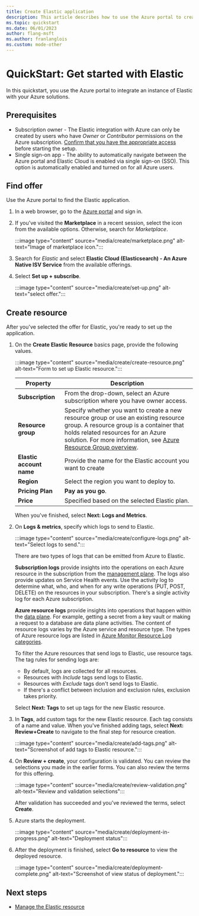 ```yaml
---
title: Create Elastic application
description: This article describes how to use the Azure portal to create an instance of Elastic.
ms.topic: quickstart
ms.date: 06/01/2023
author: flang-msft
ms.author: franlanglois
ms.custom: mode-other
---
```


# QuickStart: Get started with Elastic

In this quickstart, you use the Azure portal to integrate an instance of Elastic with your Azure solutions.

## Prerequisites

- Subscription owner - The Elastic integration with Azure can only be created by users who have _Owner_ or _Contributor_ permissions on the Azure subscription. [Confirm that you have the appropriate access](../../role-based-access-control/check-access.md) before starting the setup.
- Single sign-on app - The ability to automatically navigate between the Azure portal and Elastic Cloud is enabled via single sign-on (SSO). This option is automatically enabled and turned on for all Azure users.

## Find offer

Use the Azure portal to find the Elastic application.

1. In a web browser, go to the [Azure portal](https://portal.azure.com/) and sign in.

1. If you've visited the **Marketplace** in a recent session, select the icon from the available options. Otherwise, search for _Marketplace_.

    :::image type="content" source="media/create/marketplace.png" alt-text="Image of marketplace icon.":::

1. Search for _Elastic_ and select **Elastic Cloud (Elasticsearch) - An Azure Native ISV Service** from the available offerings.

1. Select **Set up + subscribe**.

   :::image type="content" source="media/create/set-up.png" alt-text="select offer.":::

## Create resource

After you've selected the offer for Elastic, you're ready to set up the application.

1. On the **Create Elastic Resource** basics page, provide the following values.

    :::image type="content" source="media/create/create-resource.png" alt-text="Form to set up Elastic resource.":::

    | Property | Description |
    | ---- | ---- |
    | **Subscription** | From the drop-down, select an Azure subscription where you have owner access. |
    | **Resource group** | Specify whether you want to create a new resource group or use an existing resource group. A resource group is a container that holds related resources for an Azure solution. For more information, see [Azure Resource Group overview](../../azure-resource-manager/management/overview.md). |
    | **Elastic account name** | Provide the name for the Elastic account you want to create |
    | **Region** | Select the region you want to deploy to. |
    | **Pricing Plan** | **Pay as you go**. |
    | **Price** | Specified based on the selected Elastic plan. |

   When you've finished, select **Next: Logs and Metrics**.

1. On **Logs & metrics**, specify which logs to send to Elastic.

    :::image type="content" source="media/create/configure-logs.png" alt-text="Select logs to send.":::

   There are two types of logs that can be emitted from Azure to Elastic.

   **Subscription logs** provide insights into the operations on each Azure resource in the subscription from the [management plane](../../azure-resource-manager/management/control-plane-and-data-plane.md). The logs also provide updates on Service Health events. Use the activity log to determine what, who, and when for any write operations (PUT, POST, DELETE) on the resources in your subscription. There's a single activity log for each Azure subscription.

   **Azure resource logs** provide insights into operations that happen within the [data plane](../../azure-resource-manager/management/control-plane-and-data-plane.md). For example, getting a secret from a key vault or making a request to a database are data plane activities. The content of resource logs varies by the Azure service and resource type. The types of Azure resource logs are listed in [Azure Monitor Resource Log categories](../../azure-monitor/essentials/resource-logs-categories.md).

   To filter the Azure resources that send logs to Elastic, use resource tags. The tag rules for sending logs are:

   - By default, logs are collected for all resources.
   - Resources with _Include_ tags send logs to Elastic.
   - Resources with _Exclude_ tags don't send logs to Elastic.
   - If there's a conflict between inclusion and exclusion rules, exclusion takes priority.

   Select **Next: Tags** to set up tags for the new Elastic resource.

1. In **Tags**, add custom tags for the new Elastic resource. Each tag consists of a name and value. When you've finished adding tags, select **Next: Review+Create** to navigate to the final step for resource creation.

   :::image type="content" source="media/create/add-tags.png" alt-text="Screenshot of add tags to Elastic resource.":::

1. On **Review + create**, your configuration is validated. You can review the selections you made in the earlier forms. You can also review the terms for this offering.

   :::image type="content" source="media/create/review-validation.png" alt-text="Review and validation selections":::

   After validation has succeeded and you've reviewed the terms, select **Create**.

1. Azure starts the deployment.

   :::image type="content" source="media/create/deployment-in-progress.png" alt-text="Deployment status":::

1. After the deployment is finished, select **Go to resource** to view the deployed resource.

    :::image type="content" source="media/create/deployment-complete.png" alt-text="Screenshot of view status of deployment.":::

## Next steps

- [Manage the Elastic resource](manage.md)
